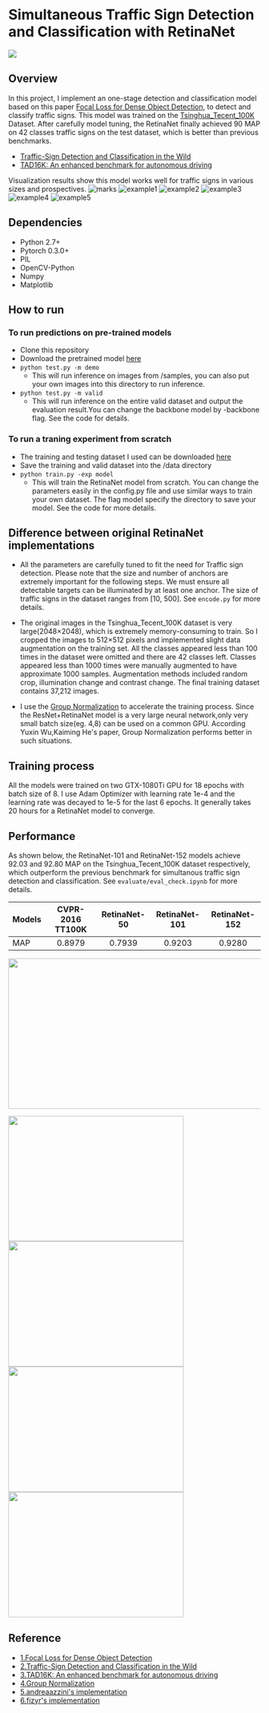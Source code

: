 
# Simultaneous Traffic Sign Detection and Classification with RetinaNet

<a href="https://996.icu"><img src="https://img.shields.io/badge/link-996.icu-red.svg"></a>
## Overview
In this project, I implement an one-stage detection and classification model based on this paper 
[Focal Loss for Dense Object Detection](https://arxiv.org/pdf/1708.02002.pdf), to detect and classify traffic signs. This model was trained on the [Tsinghua_Tecent_100K](http://cg.cs.tsinghua.edu.cn/traffic-sign/) Dataset. After carefully model tuning, the RetinaNet finally achieved 90 MAP on 42 classes traffic signs on the test dataset, which is better than previous benchmarks.

* [Traffic-Sign Detection and Classification in the Wild](https://www.cv-foundation.org/openaccess/content_cvpr_2016/papers/Zhu_Traffic-Sign_Detection_and_CVPR_2016_paper.pdf)
* [TAD16K: An enhanced benchmark for autonomous driving](https://sigport.org/sites/default/files/docs/ICIP2017_poster_5.pdf)

 Visualization results show this model works well for traffic signs in various sizes and prospectives.
![marks](examples/marks.png)
![example1](examples/example1.jpg)
![example2](examples/example2.jpg)
![example3](examples/example3.jpg)
![example4](examples/example4.jpg)
![example5](examples/example5.jpg)

## Dependencies
* Python 2.7+
* Pytorch 0.3.0+
* PIL
* OpenCV-Python
* Numpy
* Matplotlib

## How to run

### To run predictions on pre-trained models
* Clone this repository
* Download the pretrained model [here](https://drive.google.com/file/d/1SYmN32CYIrIFktcXa-ITKkAcZ_f-Br7u/view?usp=sharing)
* ```python test.py -m demo```
    * This will run inference on images from /samples, you can also put your own images into this directory to run inference.
* ```python test.py -m valid```
    * This will run inference on the entire valid dataset and output the evaluation result.You can change the backbone model by -backbone flag. See the code for details.

### To run a traning experiment from scratch
* The training and testing dataset I used can be downloaded [here](https://drive.google.com/file/d/1hEOdhltjy7_WOEMP07rzH3PwZIAkfvEo/view?usp=sharing)
* Save the training and valid dataset into the /data directory
* ```python train.py -exp model```
    * This will train the RetinaNet model from scratch. You can change the parameters easily in the config.py file and use similar ways to train your own dataset. The flag model specify the directory to save your model. See the code for more details.
    

## Difference between original RetinaNet implementations
* All the parameters are carefully tuned to fit the need for Traffic sign detection. Please note that the size and number of anchors are extremely important for the following steps. We must ensure all detectable targets can be illuminated by at least one anchor. The size of traffic signs in the dataset ranges from [10, 500]. See `encode.py` for more details. 

* The original images in the Tsinghua_Tecent_100K dataset is very large(2048×2048), which is extremely memory-consuming to train. So I cropped the images to 512×512 pixels and implemented slight data augmentation on the training set. All the classes appeared less than 100 times in the dataset were omitted and there are 42 classes left. Classes appeared less than 1000 times were manually augmented to have approximate 1000 samples. Augmentation methods included random crop, illumination change and contrast change. The final training dataset contains 37,212 images. 

* I use the [Group Normalization](https://arxiv.org/pdf/1803.08494.pdf) to accelerate the training process. Since the ResNet+RetinaNet model is a very large neural network,only very small batch size(eg. 4,8) can be used on a common GPU. According Yuxin Wu,Kaiming He's paper, Group Normalization performs better in such situations. 

## Training process
All the models were trained on two GTX-1080Ti GPU for 18 epochs with batch size of 8. I use Adam Optimizer with learning rate 1e-4 and the learning rate was decayed to 1e-5 for the last 6 epochs. It generally takes 20 hours for a RetinaNet model to converge.

## Performance

 As shown below, the RetinaNet-101 and RetinaNet-152 models achieve 92.03 and 92.80 MAP on the Tsinghua_Tecent_100K dataset respectively, which outperform the previous benchmark for simultanous traffic sign detection and classification. See `evaluate/eval_check.ipynb` for more details.
 
 
  Models | CVPR-2016 TT100K | RetinaNet-50| RetinaNet-101 |RetinaNet-152
-------- |:----------------:| :-----------: | :-------------: | :------------:
MAP | 0.8979 | 0.7939 | 0.9203 | 0.9280 


<img src="data/pr.png" width=600 height=300 align='center'>

<img src="data/pr1.png" width=350 height=250 align='left'> <img src="data/pr2.png" width=350 height=250>
<img src="data/pr3.png" width=350 height=250 align='left'> <img src="data/pr4.png" width=350 height=250>


## Reference
* [1.Focal Loss for Dense Object Detection](https://arxiv.org/pdf/1708.02002.pdf)
* [2.Traffic-Sign Detection and Classification in the Wild](https://www.cv-foundation.org/openaccess/content_cvpr_2016/papers/Zhu_Traffic-Sign_Detection_and_CVPR_2016_paper.pdf)
* [3.TAD16K: An enhanced benchmark for autonomous driving](https://sigport.org/sites/default/files/docs/ICIP2017_poster_5.pdf)
* [4.Group Normalization](https://arxiv.org/pdf/1803.08494.pdf)
* [5.andreaazzini's implementation](https://github.com/andreaazzini/retinanet.pytorch)
* [6.fizyr's implementation](https://github.com/fizyr/keras-retinanet)



```python

```

